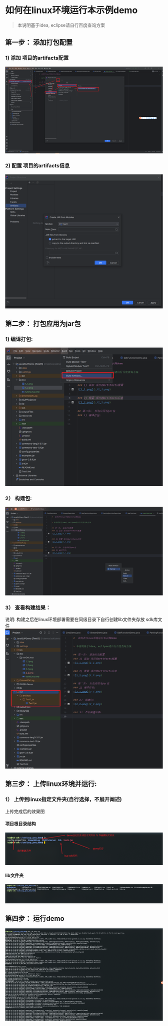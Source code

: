 #  如何在linux环境运行本示例demo

> 本说明基于idea, eclipse请自行百度查询方案

## 第一步： 添加打包配置
### 1) 添加 项目的artifacts配置
![1_1.png](1_1.png)

### 2) 配置 项目的artifacts信息
![1_2.png](1_2.png)

## 第二步： 打包应用为jar包
### 1) 编译打包:
![2_1.png](2_1.png)

### 2） 构建包:
![2_2.png](2_2.png)

### 3） 查看构建结果：
说明: 构建之后在linux环境部署需要在同级目录下自行创建lib文件夹存放 sdk库文件
![2_3.png](2_3.png)

## 第三步： 上传linux环境并运行:
### 1） 上传到linux指定文件夹(自行选择，不展开阐述)
上传完成后的效果图
#### 项目根目录结构
![3_1_1.png](3_1_1.png)
#### lib文件夹
![3_1_2.png](3_1_2.png)
## 第四步： 运行demo
![4.png](4.png)

